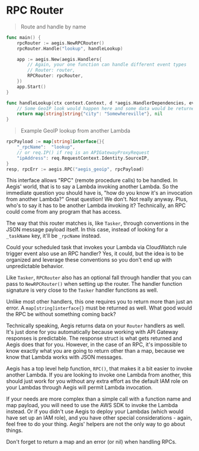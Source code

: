 # RPC Router

> Route and handle by name

```go
func main() {
    rpcRouter := aegis.NewRPCRouter()
    rpcRouter.Handle("lookup", handleLookup)

    app := aegis.New(aegis.Handlers{
        // Again, your one function can handle different event types
        // Router: router,
        RPCRouter: rpcRouter,
    })
    app.Start()
}

func handleLookup(ctx context.Context, d *aegis.HandlerDependencies, evt map[string]interface{}) (map[string]interface{}, error) {
    // Some GeoIP look would happen here and some data would be returned
    return map[string]string{"city": "Somewhereville"}, nil
}
```

> Example GeoIP lookup from another Lambda

```go
rpcPayload := map[string]interface{}{
    "_rpcName":  "lookup",
    // or req.IP() if req is an APIGatewayProxyRequest
    "ipAddress": req.RequestContext.Identity.SourceIP,
}
resp, rpcErr := aegis.RPC("aegis_geoip", rpcPayload)
```

This interface allows "RPC" (remote procedure calls) to be handled. In Aegis' world, that is to say a Lambda invoking
another Lambda. So the immediate question you should have is, "how do you know it's an invocation from another Lambda?"
Great question! We don't. Not really anyway. Plus, who's to say it has to be another Lambda invoking it? Technically,
an RPC could come from any program that has access.

The way that this router matches is, like `Tasker`, through conventions in the JSON message payload itself. In this case,
instead of looking for a `_taskName` key, it'll be <span class="nowrap">`_rpcName`</span> instead.

<aside class="note-warning">
<i class="fas fa-exclamation-triangle"></i> Could your scheduled task that invokes your Lambda via CloudWatch rule trigger
event also use an RPC handler? Yes, it could, but the idea is to be organized and leverage these conventions so you don't
end up with unpredictable behavior.
</aside>

Like `Tasker`, `RPCRouter` also has an optional fall through handler that you can pass to `NewRPCRouter()` when setting
up the router. The handler function signature is very close to the `Tasker` handler functions as well.

Unlike most other handlers, this one requires you to return more than just an error. A `map[string]interface{}` must be
returned as well. What good would the RPC be without something coming back?

Technically speaking, Aegis returns data on your `Router` handlers as well. It's just done for you automatically because
working with API Gateway responses is predictable. The response struct is what gets returned and Aegis does that for you.
However, in the case of an RPC, it's impossible to know exactly what you are going to return other than a map, because
we know that Lambda works with JSON messages.

Aegis has a top level help function, `RPC()`, that makes it a bit easier to invoke another Lambda. If you are looking
to invoke one Lambda from another, this should just work for you without any extra effort as the default IAM role on your
Lambdas through Aegis will permit Lambda invocation.

If your needs are more complex than a simple call with a function name and map payload, you will need to use the AWS SDK
to invoke the Lambda instead. Or if you didn't use Aegis to deploy your Lambdas (which would have set up an IAM role),
and you have other special considerations - again, feel free to do your thing. Aegis' helpers are not the only way to
go about things.

<aside class="note-info">
<i class="fas fa-info-circle"></i> Don't forget to return a map and an error (or nil) when handling RPCs.
</aside>